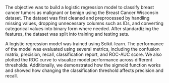 The objective was to build a logistic regression model to classify breast cancer tumors as malignant or benign using the Breast Cancer Wisconsin dataset. The dataset was first cleaned and preprocessed by handling missing values, dropping unnecessary columns such as IDs, and converting categorical values into binary form where needed. After standardizing the features, the dataset was split into training and testing sets.

A logistic regression model was trained using Scikit-learn. The performance of the model was evaluated using several metrics, including the confusion matrix, precision, recall, classification report, and ROC-AUC score. We also plotted the ROC curve to visualize model performance across different thresholds. Additionally, we demonstrated how the sigmoid function works and showed how changing the classification threshold affects precision and recall. 
